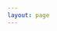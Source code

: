 ```yaml
---
layout: page
---
```


<script setup>
import {
  VPTeamPage,
  VPTeamPageTitle,
  VPTeamMembers
} from 'vitepress/theme'

const members = [
  {
    avatar: 'https://avatars.githubusercontent.com/u/29283682?s=400&u=a4a626a8911acc1639038316a3cc892ef6e1b0aa&v=4',
    name: 'Lucas de Bona Sartor',
    title: 'SSE - Senior Silly Engineer',
    links: [
      { icon: 'github', link: 'https://github.com/lucasbsartor' },
      { icon: 'linkedin', link: 'https://www.linkedin.com/in/lucasbsartor/' },
    ]
  },
    {
    avatar: 'https://avatars.githubusercontent.com/u/29283682?s=400&u=a4a626a8911acc1639038316a3cc892ef6e1b0aa&v=4',
    name: '"Ele Mesmo"',
    title: 'Lucas de Bona Sartor',
    links: [
      { icon: 'github', link: 'https://github.com/lucasbsartor' },
      { icon: 'linkedin', link: 'https://www.linkedin.com/in/lucasbsartor/' },
    ]
  },
]
</script>

<VPTeamPage>
  <VPTeamPageTitle>
    <template #title>
      Sobre
    </template>
    <template #lead>
        O desenvolvimento dessa bagaça é guiado por uma equipe internacional, alguns dos quais escolheram ser apresentados abaixo como o "Lucas" e "Ele Mesmo".
    </template>
  </VPTeamPageTitle>
  <VPTeamMembers :members />
</VPTeamPage>
